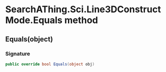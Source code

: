 # SearchAThing.Sci.Line3DConstructMode.Equals method
## Equals(object)
### Signature
```csharp
public override bool Equals(object obj)
```
